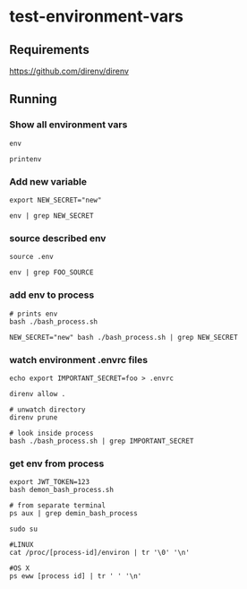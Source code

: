# test-environment-vars

## Requirements

https://github.com/direnv/direnv

## Running

### Show all environment vars

```
env
```

```
printenv
```

### Add new variable

```
export NEW_SECRET="new"

env | grep NEW_SECRET
```

### source described env

```
source .env

env | grep FOO_SOURCE

```

### add env to process

```
# prints env
bash ./bash_process.sh

NEW_SECRET="new" bash ./bash_process.sh | grep NEW_SECRET

```

### watch environment .envrc files

```
echo export IMPORTANT_SECRET=foo > .envrc

direnv allow .

# unwatch directory
direnv prune

# look inside process
bash ./bash_process.sh | grep IMPORTANT_SECRET

```

### get env from process

```
export JWT_TOKEN=123
bash demon_bash_process.sh

# from separate terminal
ps aux | grep demin_bash_process

sudo su

#LINUX
cat /proc/[process-id]/environ | tr '\0' '\n'

#OS X
ps eww [process id] | tr ' ' '\n'

```
